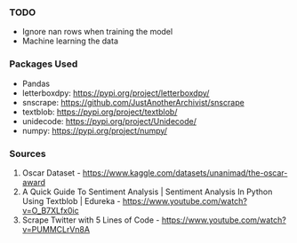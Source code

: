 ### TODO
- Ignore nan rows when training the model
- Machine learning the data


### Packages Used
- Pandas
- letterboxdpy: https://pypi.org/project/letterboxdpy/
- snscrape: https://github.com/JustAnotherArchivist/snscrape
- textblob: https://pypi.org/project/textblob/
- unidecode: https://pypi.org/project/Unidecode/
- numpy: https://pypi.org/project/numpy/

### Sources
1. Oscar Dataset - https://www.kaggle.com/datasets/unanimad/the-oscar-award
2. A Quick Guide To Sentiment Analysis | Sentiment Analysis In Python Using Textblob | Edureka - https://www.youtube.com/watch?v=O_B7XLfx0ic
3. Scrape Twitter with 5 Lines of Code - https://www.youtube.com/watch?v=PUMMCLrVn8A